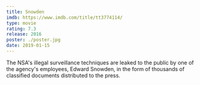 ```yaml
---
title: Snowden
imdb: https://www.imdb.com/title/tt3774114/
type: movie
rating: 7.3
release: 2016
poster: ./poster.jpg
date: 2019-01-15
---
```

The NSA's illegal surveillance techniques are leaked to the public by one of the agency's employees, Edward Snowden, in the form of thousands of classified documents distributed to the press.
